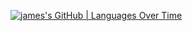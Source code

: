 [![james's GitHub | Languages Over Time](https://stats.quine.sh/james/languages-over-time?theme=light)](https://quine.sh)
